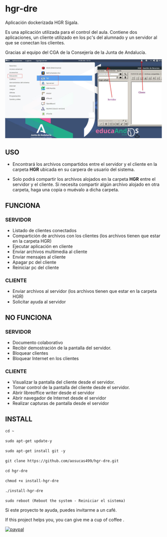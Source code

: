 # hgr-dre

Aplicación dockerizada HGR Sigala.

Es una aplicación utilizada para el control del aula. Contiene dos aplicaciones, un cliente utilizado en los pc's del alumnado y un servidor al que se conectan los clientes. 

Gracias al equipo del CGA de la Consejería de la Junta de Andalucía.

![](https://github.com/aosucas499/hgr-dre/raw/main/testing/hgr-info.jpg)

## USO

+ Encontrará los archivos compartidos entre el servidor y el cliente en la carpeta **HGR** ubicada en su carpera de usuario del sistema.

+ Solo podrá compartir los archivos alojados en la carpeta **HGR** entre el servidor y el cliente. Si necesita compartir algún archivo alojado en otra carpeta, haga una copia o muévalo a dicha carpeta.

## FUNCIONA

### SERVIDOR
+ Listado de clientes conectados
+ Compartición de archivos con los clientes (los archivos tienen que estar en la carpeta HGR)
+ Ejecutar aplicación en cliente
+ Enviar archivos multimedia al cliente
+ Enviar mensajes al cliente
+ Apagar pc del cliente
+ Reiniciar pc del cliente
### CLIENTE
+ Enviar archivos al servidor (los archivos tienen que estar en la carpeta HGR)
+ Solicitar ayuda al servidor

## NO FUNCIONA

### SERVIDOR
+ Documento colaborativo
+ Recibir demostración de la pantalla del servidor.
+ Bloquear clientes
+ Bloquear Internet en los clientes
### CLIENTE
+ Visualizar la pantalla del cliente desde el servidor.
+ Tomar control de la pantalla del cliente desde el servidor.
+ Abrir libreoffice writer desde el servidor
+ Abrir navegador de Internet desde el servidor 
+ Realizar capturas de pantalla desde el servidor

## INSTALL

    cd ~
    
    sudo apt-get update-y
    
    sudo apt-get install git -y

    git clone https://github.com/aosucas499/hgr-dre.git

    cd hgr-dre
    
    chmod +x install-hgr-dre
    
    ./install-hgr-dre
    
    sudo reboot (Reboot the system - Reiniciar el sistema)




Si este proyecto te ayuda, puedes invitarme a un café.


If this project helps you,  you can give me a cup of coffee .


[![paypal](https://www.paypalobjects.com/en_US/i/btn/btn_donateCC_LG.gif)](https://www.paypal.com/donate?business=FUMT27MVTRTHJ&no_recurring=0&item_name=Proyectos+TIC+Andaluc%C3%ADa&currency_code=EUR)


